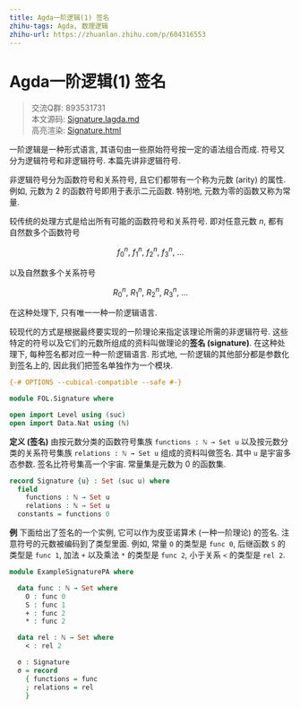 ```yaml
---
title: Agda一阶逻辑(1) 签名
zhihu-tags: Agda, 数理逻辑
zhihu-url: https://zhuanlan.zhihu.com/p/604316553
---
```


# Agda一阶逻辑(1) 签名

> 交流Q群: 893531731  
> 本文源码: [Signature.lagda.md](https://github.com/choukh/agda-flypitch/blob/main/src/FOL/Signature.lagda.md)  
> 高亮渲染: [Signature.html](https://choukh.github.io/agda-flypitch/FOL.Signature.html)  

一阶逻辑是一种形式语言, 其语句由一些原始符号按一定的语法组合而成. 符号又分为逻辑符号和非逻辑符号. 本篇先讲非逻辑符号.

非逻辑符号分为函数符号和关系符号, 且它们都带有一个称为元数 (arity) 的属性. 例如, 元数为 2 的函数符号即用于表示二元函数. 特别地, 元数为零的函数又称为常量.

较传统的处理方式是给出所有可能的函数符号和关系符号. 即对任意元数 $n$, 都有自然数多个函数符号

$$f^n_0,\ f^n_1,\ f^n_2,\ f^n_3,\ ...$$

以及自然数多个关系符号

$$R^n_0,\ R^n_1,\ R^n_2,\ R^n_3,\ ...$$

在这种处理下, 只有唯一一种一阶逻辑语言.

较现代的方式是根据最终要实现的一阶理论来指定该理论所需的非逻辑符号. 这些特定的符号以及它们的元数所组成的资料叫做理论的**签名 (signature)**. 在这种处理下, 每种签名都对应一种一阶逻辑语言. 形式地, 一阶逻辑的其他部分都是参数化到签名上的, 因此我们把签名单独作为一个模块.

```agda
{-# OPTIONS --cubical-compatible --safe #-}

module FOL.Signature where

open import Level using (suc)
open import Data.Nat using (ℕ)
```

**定义 (签名)** 由按元数分类的函数符号集族 `functions : ℕ → Set u` 以及按元数分类的关系符号集族 `relations : ℕ → Set u` 组成的资料叫做签名. 其中 `u` 是宇宙多态参数. 签名比符号集高一个宇宙. 常量集是元数为 0 的函数集.

```agda
record Signature {u} : Set (suc u) where
  field
    functions : ℕ → Set u
    relations : ℕ → Set u
  constants = functions 0
```

**例** 下面给出了签名的一个实例, 它可以作为皮亚诺算术 (一种一阶理论) 的签名. 注意符号的元数被编码到了类型里面. 例如, 常量 `O` 的类型是 `func 0`, 后继函数 `S` 的类型是 `func 1`, 加法 `+` 以及乘法 `*` 的类型是 `func 2`, 小于关系 `<` 的类型是 `rel 2`.

```agda
module ExampleSignaturePA where

  data func : ℕ → Set where
    O : func 0
    S : func 1
    + : func 2
    * : func 2

  data rel : ℕ → Set where
    < : rel 2

  σ : Signature
  σ = record
    { functions = func
    ; relations = rel
    }
```
